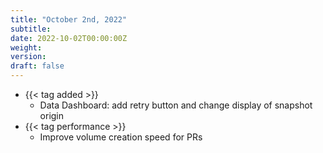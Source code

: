 ```yaml
---
title: "October 2nd, 2022"
subtitle:
date: 2022-10-02T00:00:00Z
weight:
version:
draft: false
---
```


<!-- Available tags are: added, changed, deprecated, removed, fixed, performance, security -->
- {{< tag added >}}
    - Data Dashboard: add retry button and change display of snapshot origin
- {{< tag performance >}}
    - Improve volume creation speed for PRs